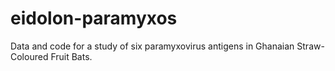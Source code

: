 # eidolon-paramyxos
Data and code for a study of six paramyxovirus antigens in Ghanaian Straw-Coloured Fruit Bats.
